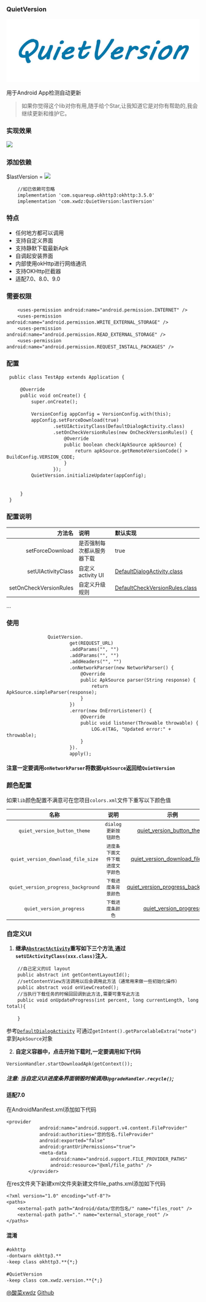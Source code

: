 ### QuietVersion

![logo](./imgs/logo.jpg)

用于Android App检测自动更新

> 如果你觉得这个lib对你有用,随手给个Star,让我知道它是对你有帮助的,我会继续更新和维护它。

### 实现效果
<img src="./imgs/simple.gif" width="200px">

### 添加依赖

$lastVersion = [![](https://jitpack.io/v/xwdz/QuiteVersion.svg)](https://jitpack.io/#xwdz/QuiteVersion)

```
    //如已依赖可忽略
    implementation 'com.squareup.okhttp3:okhttp:3.5.0'
    implementation 'com.xwdz:QuietVersion:lastVersion'
```

### 特点

- 任何地方都可以调用
- 支持自定义界面
- 支持静默下载最新Apk
- 自调起安装界面
- 内部使用okHttp进行网络通讯
- 支持OKHttp拦截器
- 适配7.0、8.0、9.0


### 需要权限
```
    <uses-permission android:name="android.permission.INTERNET" />
    <uses-permission android:name="android.permission.WRITE_EXTERNAL_STORAGE" />
    <uses-permission android:name="android.permission.READ_EXTERNAL_STORAGE" />
    <uses-permission android:name="android.permission.REQUEST_INSTALL_PACKAGES" />
```

### 配置

```
 public class TestApp extends Application {
 
     @Override
     public void onCreate() {
         super.onCreate();
 
         VersionConfig appConfig = VersionConfig.with(this);
         appConfig.setForceDownload(true)
                 .setUIActivityClass(DefaultDialogActivity.class)
                 .setOnCheckVersionRules(new OnCheckVersionRules() {
                     @Override
                     public boolean check(ApkSource apkSource) {
                         return apkSource.getRemoteVersionCode() > BuildConfig.VERSION_CODE;
                     }
                 });
         QuietVersion.initializeUpdater(appConfig);
 
 
     }
 }

```

### 配置说明


|方法名|说明|默认实现|
|---:|:---|:----|
|setForceDownload|是否强制每次都从服务器下载|true|
|setUIActivityClass|自定义activity UI|[DefaultDialogActivity.class](https://github.com/xwdz/QuietVersion/blob/master/lib/src/main/java/com/xwdz/version/ui/DefaultDialogActivity.java)|
|setOnCheckVersionRules|自定义升级规则|[DefaultCheckVersionRules.class](https://github.com/xwdz/QuietVersion/blob/master/lib/src/main/java/com/xwdz/version/core/DefaultCheckVersionRules.java)|

   ...

### 使用

```
               QuietVersion.
                       get(REQUEST_URL)
                       .addParams("", "")
                       .addParams("", "")
                       .addHeaders("", "")
                       .onNetworkParser(new NetworkParser() {
                           @Override
                           public ApkSource parser(String response) {
                               return ApkSource.simpleParser(response);
                           }
                       })
                       .error(new OnErrorListener() {
                           @Override
                           public void listener(Throwable throwable) {
                               LOG.e(TAG, "Updated error:" + throwable);
                           }
                       }).
                       apply();
```

#### 注意一定要调用`onNetworkParser`将数据`ApkSource`返回给`QuietVersion`


### 颜色配置
如果`lib`颜色配置不满意可在您项目`colors.xml`文件下重写以下颜色值

|名称|说明|示例|
|:--:|:--:|:--:|
|`quiet_version_button_theme`|`dialog更新按钮颜色`|[quiet_version_button_theme](https://github.com/xwdz/QuietVersion/blob/master/app/src/main/res/values/colors.xml)|
|`quiet_version_download_file_size`|`进度条下面文件下载进度文字颜色`|[quiet_version_download_file_size](https://github.com/xwdz/QuietVersion/blob/master/app/src/main/res/values/colors.xml)|
|`quiet_version_progress_background`|`下载进度条背景颜色`|[quiet_version_progress_background](https://github.com/xwdz/QuietVersion/blob/master/app/src/main/res/values/colors.xml)|
|`quiet_version_progress`|`下载进度条颜色`|[quiet_version_progress](https://github.com/xwdz/QuietVersion/blob/master/app/src/main/res/values/colors.xml)|




### 自定义UI


1. **继承[`AbstractActivity`](https://github.com/xwdz/QuietVersion/blob/master/lib/src/main/java/com/xwdz/version/ui/AbstractActivity.java)重写如下三个方法,通过`setUIActivityClass(xxx.class)`注入.**

```
    //自己定义的UI layout
    public abstract int getContentLayoutId();
    //setContentView方法调用以后会调用此方法（通常用来做一些初始化操作）
    public abstract void onViewCreated();
    //当执行下载任务的时候回回调到此方法,需要可重写此方法
    public void onUpdateProgress(int percent, long currentLength, long total){
    
    }
```


参考[`DefaultDialogActivity`](https://github.com/xwdz/QuietVersion/blob/master/lib/src/main/java/com/xwdz/version/ui/DefaultDialogActivity.java)
可通过`getIntent().getParcelableExtra("note")`拿到`ApkSource`对象


2. **自定义容器中，点击开始下载时,一定要调用如下代码**

```
VersionHandler.startDownloadApk(getContext());
```

##### 注意: 当自定义UI进度条界面销毁时候调用`UpgradeHandler.recycle()`;

#### 适配7.0

在AndroidManifest.xml添加如下代码

```
<provider
            android:name="android.support.v4.content.FileProvider"
            android:authorities="您的包名.fileProvider"
            android:exported="false"
            android:grantUriPermissions="true">
            <meta-data
                android:name="android.support.FILE_PROVIDER_PATHS"
                android:resource="@xml/file_paths" />
        </provider>
```

在res文件夹下新建xml文件夹新建文件file_paths.xml添加如下代码

```
<?xml version="1.0" encoding="utf-8"?>
<paths>
    <external-path path="Android/data/您的包名/" name="files_root" />
    <external-path path="." name="external_storage_root" />
</paths>
```

#### 混淆

```
#okhttp
-dontwarn okhttp3.**
-keep class okhttp3.**{*;}

#QuietVersion
-keep class com.xwdz.version.**{*;}

```

[@酸菜xwdz](http://huangxingwei.cn)
[Github](https://github.com/xwdz/QuietVersion)

